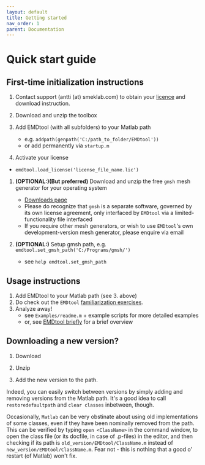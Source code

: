 ```yaml
---
layout: default
title: Getting started
nav_order: 1
parent: Documentation
---
```


# Quick start guide

## First-time initialization instructions

1. Contact support (antti (at) smeklab.com) to obtain your [licence](../pricing.html) and download instruction.

1. Download and unzip the toolbox

1. Add EMDtool (with all subfolders) to your Matlab path
	- e.g. `addpath(genpath('C:/path_to_folder/EMDtool'))`
	- or add permanently via `startup.m`
  
1. Activate your license
  - `emdtool.load_license('license_file_name.lic')`

1. **(OPTIONAL:)(But preferred)** Download and unzip the free `gmsh` mesh generator for your operating system
    * [Downloads page](https://gmsh.info/#Download)
	* Please do recognize that `gmsh` is a separate software, governed by its own license agreement, only interfaced by `EMDtool` via a limited-functionality file interfaced
	* If you require other mesh generators, or wish to use `EMDtool`'s own development-version mesh generator, please enquire via email
	
1. **(OPTIONAL:)** Setup gmsh path, e.g. `emdtool.set_gmsh_path('C:/Programs/gmsh/')`
	- see `help emdtool.set_gmsh_path`
	
## Usage instructions

1. Add EMDtool to your Matlab path (see 3. above)
1. Do check out the `EMDtool` [familiarization exercises](knowledge_base/exercises.html).
1. Analyze away!
	- see `Examples/readme.m` + example scripts for more detailed examples
	- or, see [EMDtool briefly](emdtool_briefly.html) for a brief overview

## Downloading a new version?

1. Download
  
1. Unzip

1. Add the new version to the path.

Indeed, you can easily switch between versions by simply adding and
removing versions from the Matlab path. It's a good idea to call `restoredefaultpath` and `clear classes` inbetween, though.

Occasionally, `Matlab` can be very obstinate about using old implementations of some classes, even if they have been nominally removed from the path. This can be verified by typing
`open <ClassName>` in the command window, to open the class file (or its docfile, in case of .p-files) in the editor, and then checking if its path is `old_version/EMDtool/ClassName.m` instead
of `new_version/EMDtool/ClassName.m`. Fear not - this is nothing that a good o' restart (of Matlab) won't fix.


